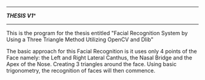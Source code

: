 ************************
*******THESIS V1********
************************

This is the program for the thesis entitled "Facial Recognition System by Using a Three Triangle Method Utilizing OpenCV and Dlib"

The basic approach for this Facial Recognition is it uses only 4 points of the Face namely: 
the Left and Right Lateral Canthus, the Nasal Bridge and the Apex of the Nose. 
Creating 3 triangles around the face. Using basic trigonometry, the recognition of faces will then commence.
